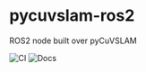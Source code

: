 # pycuvslam-ros2
ROS2 node built over pyCuVSLAM

![CI](https://github.com/sachinkum0009/pycuvslam-ros2/actions/workflows/release.yml/badge.svg)
![Docs](https://github.com/sachinkum0009/pycuvslam-ros2/actions/workflows/docs.yml/badge.svg)
